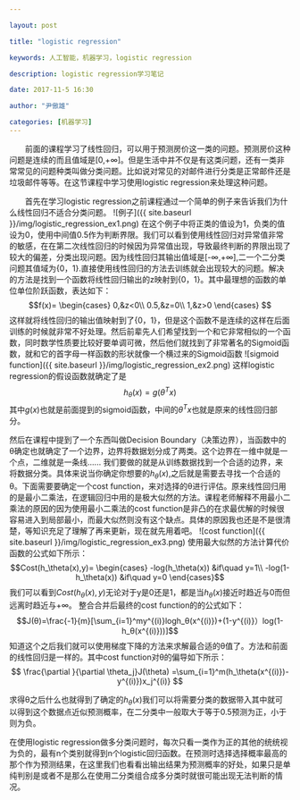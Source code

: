 ```yaml
---

layout: post

title: "logistic regression"

keywords: 人工智能，机器学习，logistic regression

description: logistic regression学习笔记

date: 2017-11-5 16:30

author: "尹傲雄"

categories: [机器学习]
---
```

　　前面的课程学习了线性回归，可以用于预测房价这一类的问题。预测房价这种问题是连续的而且值域是[0,+∞]。但是生活中并不仅是有这类问题，还有一类非常常见的问题种类叫做分类问题。比如说对常见的对邮件进行分类是正常邮件还是垃圾邮件等等。在这节课程中学习使用logistic regression来处理这种问题。

　　首先在学习logistic regression之前课程通过一个简单的例子来告诉我们为什么线性回归不适合分类问题。
![例子]({{ site.baseurl }}/img/logistic_regression_ex1.png)
在这个例子中将正类的值设为1，负类的值设为0，使用中间值0.5作为判断界限。我们可以看到使用线性回归对异常值非常的敏感，在在第二次线性回归的时候因为异常值出现，导致最终判断的界限出现了较大的偏差，分类出现问题。因为线性回归其输出值域是[-∞,+∞],二一个二分类问题其值域为{0，1}.直接使用线性回归的方法去训练就会出现较大的问题。解决的方法是找到一个函数将线性回归输出的z映射到{0，1}。其中最理想的函数的单位单位阶跃函数，表达如下：
$$f(x)=
\begin{cases}
0,&z<0\\
0.5,&z=0\\
1,&z>0
\end{cases}
$$
这样就将线性回归的输出值映射到了{0，1}，但是这个函数不是连续的这样在后面训练的时候就非常不好处理。然后前辈先人们希望找到一个和它非常相似的一个函数，同时数学性质要比较好要单调可微，然后他们就找到了非常著名的Sigmoid函数，就和它的首字母一样函数的形状就像一个横过来的Sigmoid函数
![sigmoid function]({{ site.baseurl }}/img/logistic_regression_ex2.png)
这样logistic regression的假设函数就确定了是
$$h_θ(x)=g(θ^Tx)$$
其中$g(x)$也就是前面提到的sigmoid函数，中间的$θ^Tx$也就是原来的线性回归部分。

然后在课程中提到了一个东西叫做Decision Boundary（决策边界），当函数中的θ确定也就确定了一个边界，边界将数据划分成了两类。这个边界在一维中就是一个点，二维就是一条线......  我们要做的就是从训练数据找到一个合适的边界，来将数据分类。具体来说当你确定你想要的$h_θ(x)$,之后就是需要去寻找一个合适的θ。下面需要要确定一个cost function，来对选择的θ进行评估。原来线性回归用的是最小二乘法，在逻辑回归中用的是极大似然的方法。课程老师解释不用最小二乘法的原因的因为使用最小二乘法的cost function是非凸的在求最优解的时候很容易进入到局部最小，而最大似然则没有这个缺点。具体的原因我也还是不是很清楚，等知识充足了理解了再来更新，现在就先用着吧。
![cost function]({{ site.baseurl }}/img/logistic_regression_ex3.png)
使用最大似然的方法计算代价函数的公式如下所示：
$$Cost(h_\theta(x),y)=
\begin{cases}
-log(h_\theta(x))    &if\quad y=1\\
-log(1-h_\theta(x))   &if\quad y=0
\end{cases}$$
我们可以看到$Cost(h_\theta(x),y)$无论对于y是0还是1，都是当$h_\theta(x)$接近时趋近与0而但远离时趋近与+∞。
整合合并后最终的cost function的的公式如下：
$$J(θ)=\frac{-1}{m}[\sum_{i=1}^my^{(i)}logh_θ(x^{(i)})+(1-y^{(i)}）log(1-h_θ(x^{(i)}))]$$
知道这个之后我们就可以使用梯度下降的方法来求解最合适的θ值了。方法和前面的线性回归是一样的。其中cost function对θ的偏导如下所示：
$$
\frac{\partial }{\partial \theta_j}J(\theta)
=\sum_{i=1}^m(h_\theta(x^{(i)})-y^{(i)})x_j^{(i)}
$$

求得θ之后什么也就得到了确定的$h_\theta(x)$我们可以将需要分类的数据带入其中就可以得到这个数据点近似预测概率，在二分类中一般取大于等于0.5预测为正，小于则为负。

在使用logistic regression做多分类问题时，每次只看一类作为正的其他的统统视为负的，最有n个类别就得到n个logistic回归函数。在预测时选择选择概率最高的那个作为预测结果，在这里我们也看看出输出结果为预测概率的好处，如果只是单纯判别是或者不是那么在使用二分类组合成多分类时就很可能出现无法判断的情况。
